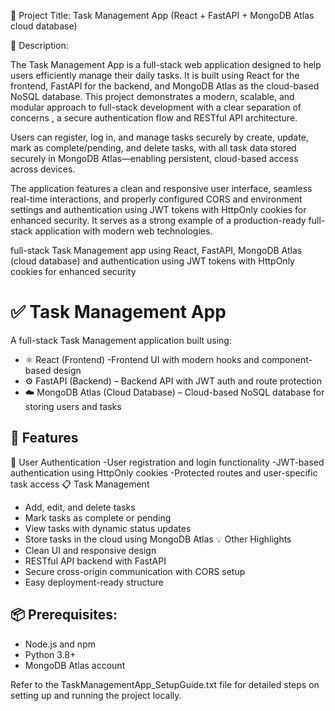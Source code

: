 🎯 Project Title: Task Management App (React + FastAPI + MongoDB Atlas cloud database)

📌 Description:

The Task Management App is a full-stack web application designed to help users efficiently manage their daily tasks. It is built using React for the frontend, FastAPI for the backend, and MongoDB Atlas as the cloud-based NoSQL database. This project demonstrates a modern, scalable, and modular approach to full-stack development with a clear separation of concerns , a secure authentication flow and RESTful API architecture.

Users can register, log in, and manage tasks securely by create, update, mark as complete/pending, and delete tasks, with all task data stored securely in MongoDB Atlas—enabling persistent, cloud-based access across devices.

The application features a clean and responsive user interface, seamless real-time interactions, and properly configured CORS and environment settings and authentication using JWT tokens with HttpOnly cookies for enhanced security. It serves as a strong example of a production-ready full-stack application with modern web technologies.

full-stack Task Management app using React, FastAPI, MongoDB Atlas (cloud database) and authentication using JWT tokens with HttpOnly cookies for enhanced security

# ✅ Task Management App

A full-stack Task Management application built using:

- ⚛️ React (Frontend)                -Frontend UI with modern hooks and component-based design
- ⚙️ FastAPI (Backend)               – Backend API with JWT auth and route protection
- ☁️ MongoDB Atlas (Cloud Database)  – Cloud-based NoSQL database for storing users and tasks

## 🚀 Features
🔐 User Authentication
  -User registration and login functionality
  -JWT-based authentication using HttpOnly cookies
  -Protected routes and user-specific task access
📋 Task Management
- Add, edit, and delete tasks
- Mark tasks as complete or pending
- View tasks with dynamic status updates
- Store tasks in the cloud using MongoDB Atlas
💡 Other Highlights
- Clean UI and responsive design
- RESTful API backend with FastAPI
- Secure cross-origin communication with CORS setup
- Easy deployment-ready structure
 
📦 Prerequisites:
   --------------
- Node.js and npm
- Python 3.8+
- MongoDB Atlas account

Refer to the TaskManagementApp_SetupGuide.txt file for detailed steps on setting up and running the project locally.
